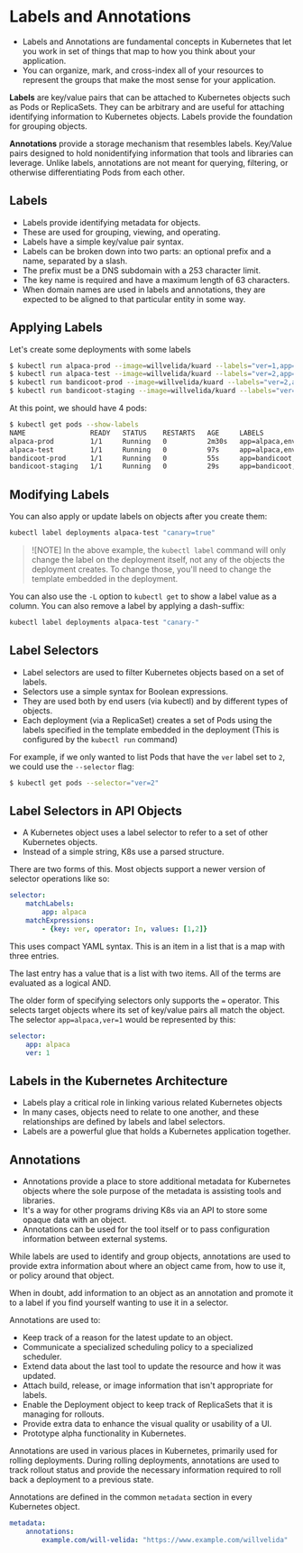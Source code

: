 # Labels and Annotations

- Labels and Annotations are fundamental concepts in Kubernetes that let you work in set of things that map to how you think about your application.
- You can organize, mark, and cross-index all of your resources to represent the groups that make the most sense for your application.

**Labels** are key/value pairs that can be attached to Kubernetes objects such as Pods or ReplicaSets. They can be arbitrary and are useful for attaching identifying information to Kubernetes objects. Labels provide the foundation for grouping objects.

**Annotations** provide a storage mechanism that resembles labels. Key/Value pairs designed to hold nonidentifying information that tools and libraries can leverage. Unlike labels, annotations are not meant for querying, filtering, or otherwise differentiating Pods from each other.

## Labels

- Labels provide identifying metadata for objects.
- These are used for grouping, viewing, and operating.
- Labels have a simple key/value pair syntax.
- Labels can be broken down into two parts: an optional prefix and a name, separated by a slash.
- The prefix must be a DNS subdomain with a 253 character limit.
- The key name is required and have a maximum length of 63 characters.
- When domain names are used in labels and annotations, they are expected to be aligned to that particular entity in some way.

## Applying Labels

Let's create some deployments with some labels

```bash
$ kubectl run alpaca-prod --image=willvelida/kuard --labels="ver=1,app=alpaca,env=prod"
$ kubectl run alpaca-test --image=willvelida/kuard --labels="ver=2,app=alpaca,env=test"
$ kubectl run bandicoot-prod --image=willvelida/kuard --labels="ver=2,app=bandicoot,env=prod"
$ kubectl run bandicoot-staging --image=willvelida/kuard --labels="ver=2,app=bandicoot,env=staging"
```

At this point, we should have 4 pods:

```bash
$ kubectl get pods --show-labels
NAME                READY   STATUS    RESTARTS   AGE     LABELS
alpaca-prod         1/1     Running   0          2m30s   app=alpaca,env=prod,ver=1
alpaca-test         1/1     Running   0          97s     app=alpaca,env=test,ver=2
bandicoot-prod      1/1     Running   0          55s     app=bandicoot,env=prod,ver=2
bandicoot-staging   1/1     Running   0          29s     app=bandicoot,env=staging,ver=2
```

## Modifying Labels

You can also apply or update labels on objects after you create them:

```bash
kubectl label deployments alpaca-test "canary=true"
```

> ![NOTE]
> In the above example, the `kubectl label` command will only change the label on the deployment itself, not any of the objects the deployment creates. To change those, you'll need to change the template embedded in the deployment.

You can also use the `-L` option to `kubectl get` to show a label value as a column. You can also remove a label by applying a dash-suffix:

```bash
kubectl label deployments alpaca-test "canary-"
```

## Label Selectors

- Label selectors are used to filter Kubernetes objects based on a set of labels.
- Selectors use a simple syntax for Boolean expressions.
- They are used both by end users (via kubectl) and by different types of objects.
- Each deployment (via a ReplicaSet) creates a set of Pods using the labels specified in the template embedded in the deployment (This is configured by the `kubectl run` command)

For example, if we only wanted to list Pods that have the `ver` label set to `2`, we could use the `--selector` flag:

```bash
$ kubectl get pods --selector="ver=2"
```

## Label Selectors in API Objects

- A Kubernetes object uses a label selector to refer to a set of other Kubernetes objects.
- Instead of a simple string, K8s use a parsed structure.

There are two forms of this. Most objects support a newer version of selector operations like so:

```yaml
selector:
    matchLabels:
        app: alpaca
    matchExpressions:
        - {key: ver, operator: In, values: [1,2]}
```

This uses compact YAML syntax. This is an item in a list that is a map with three entries.

The last entry has a value that is a list with two items. All of the terms are evaluated as a logical AND.

The older form of specifying selectors only supports the `=` operator. This selects target objects where its set of key/value pairs all match the object. The selector `app=alpaca,ver=1` would be represented by this:

```yaml
selector:
    app: alpaca
    ver: 1
```

## Labels in the Kubernetes Architecture

- Labels play a critical role in linking various related Kubernetes objects
- In many cases, objects need to relate to one another, and these relationships are defined by labels and label selectors.
- Labels are a powerful glue that holds a Kubernetes application together.

## Annotations

- Annotations provide a place to store additional metadata for Kubernetes objects where the sole purpose of the metadata is assisting tools and libraries.
- It's a way for other programs driving K8s via an API to store some opaque data with an object.
- Annotations can be used for the tool itself or to pass configuration information between external systems.

While labels are used to identify and group objects, annotations are used to provide extra information about where an object came from, how to use it, or policy around that object.

When in doubt, add information to an object as an annotation and promote it to a label if you find yourself wanting to use it in a selector.

Annotations are used to:

- Keep track of a reason for the latest update to an object.
- Communicate a specialized scheduling policy to a specialized scheduler.
- Extend data about the last tool to update the resource and how it was updated.
- Attach build, release, or image information that isn't appropriate for labels.
- Enable the Deployment object to keep track of ReplicaSets that it is managing for rollouts.
- Provide extra data to enhance the visual quality or usability of a UI.
- Prototype alpha functionality in Kubernetes.

Annotations are used in various places in Kubernetes, primarily used for rolling deployments. During rolling deployments, annotations are used to track rollout status and provide the necessary information required to roll back a deployment to a previous state.

Annotations are defined in the common `metadata` section in every Kubernetes object.

```yaml
metadata:
    annotations:
        example.com/will-velida: "https://www.example.com/willvelida"
```